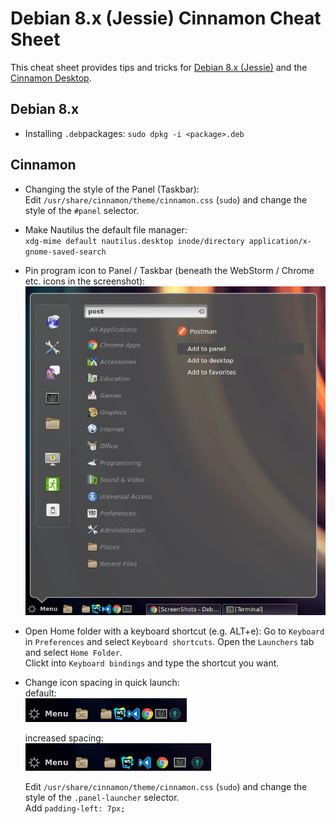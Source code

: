 # Debian 8.x (Jessie) Cinnamon Cheat Sheet

This cheat sheet provides tips and tricks for [Debian 8.x (Jessie)](https://www.debian.org/releases/jessie/) and the [Cinnamon Desktop](https://github.com/linuxmint/Cinnamon).

## Debian 8.x
* Installing `.deb`packages: `sudo dpkg -i <package>.deb`


## Cinnamon

* Changing the style of the Panel (Taskbar):    
  Edit `/usr/share/cinnamon/theme/cinnamon.css` (`sudo`) and change the style of the `#panel` selector.

* Make Nautilus the default file manager:    
  `xdg-mime default nautilus.desktop inode/directory application/x-gnome-saved-search`

* Pin program icon to Panel / Taskbar (beneath the WebStorm / Chrome etc. icons in the screenshot):   
![](images/pinprogramtopanel.png)

* Open Home folder with a keyboard shortcut (e.g. ALT+e):
  Go to `Keyboard` in `Preferences` and select `Keyboard shortcuts`. Open the `Launchers` tab and select `Home Folder`.    
  Clickt into `Keyboard bindings` and type the shortcut you want.

* Change icon spacing in quick launch:    
  default:    
  ![](images/launcher-icon-small-padding.png)
 
  increased spacing:    
  ![](images/launcher-icon-large-padding.png)

  Edit `/usr/share/cinnamon/theme/cinnamon.css` (`sudo`) and change the style of the `.panel-launcher` selector.    
  Add `padding-left: 7px;`
